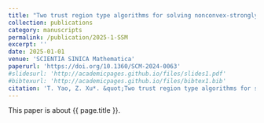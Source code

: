 ```yaml
---
title: "Two trust region type algorithms for solving nonconvex-strongly concave minimax problems (in Chinese)"
collection: publications
category: manuscripts
permalink: /publication/2025-1-SSM
excerpt: ''
date: 2025-01-01
venue: 'SCIENTIA SINICA Mathematica'
paperurl: 'https://doi.org/10.1360/SCM-2024-0063'
#slidesurl: 'http://academicpages.github.io/files/slides1.pdf'
#bibtexurl: 'http://academicpages.github.io/files/bibtex1.bib'
citation: 'T. Yao, Z. Xu*. &quot;Two trust region type algorithms for solving nonconvex-strongly concave minimax problems (in Chinese).&quot; <i>Computational Optimization and Applications</i>. 55:1-18, 2025. https://doi.org/10.1360/SCM-2024-0063.'
---
```

This paper is about {{ page.title }}.
